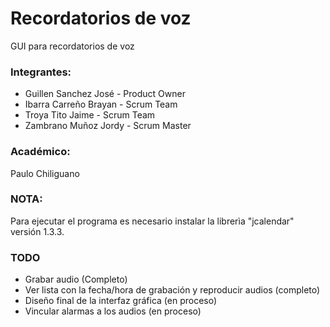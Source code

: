 # Recordatorios de voz
GUI para recordatorios de voz

### Integrantes:
- Guillen Sanchez José - Product Owner
- Ibarra Carreño Brayan - Scrum Team
- Troya Tito Jaime - Scrum Team
- Zambrano Muñoz Jordy - Scrum Master

### Académico:
Paulo Chiliguano

### NOTA:
Para ejecutar el programa es necesario instalar la librerìa "jcalendar" versión 1.3.3.

### TODO
- Grabar audio (Completo)
- Ver lista con la fecha/hora de grabación y reproducir audios (completo)
- Diseño final de la interfaz gráfica (en proceso)
- Vincular alarmas a los audios (en proceso)

